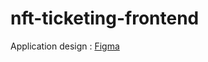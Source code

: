 # nft-ticketing-frontend

Application design : [Figma](https://www.figma.com/file/g20Hca6OrQMd4erG5HqNqq/ticket-platform?node-id=0%3A1)
